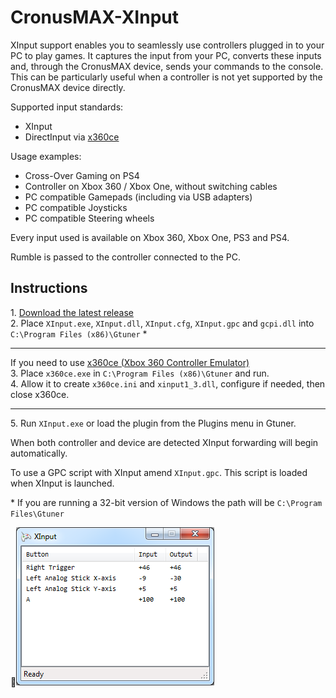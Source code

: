 CronusMAX-XInput
====================

XInput support enables you to seamlessly use controllers plugged in to your PC to play games. It captures the input from your PC, converts these inputs and, through the CronusMAX device, sends your commands to the console. This can be particularly useful when a controller is not yet supported by the CronusMAX device directly.

Supported input standards:  
- XInput
- DirectInput via [x360ce](https://code.google.com/p/x360ce/wiki/Whatisx360ceandhowuseIt)

Usage examples:  
- Cross-Over Gaming on PS4
- Controller on Xbox 360 / Xbox One, without switching cables
- PC compatible Gamepads (including via USB adapters)
- PC compatible Joysticks
- PC compatible Steering wheels

Every input used is available on Xbox 360, Xbox One, PS3 and PS4.

Rumble is passed to the controller connected to the PC.

Instructions
------------
1\. [Download the latest release](https://github.com/badgio/CronusMAX-XInput/releases)  
2\. Place `XInput.exe`, `XInput.dll`, `XInput.cfg`, `XInput.gpc` and `gcpi.dll` into `C:\Program Files (x86)\Gtuner` * 
___

If you need to use [x360ce (Xbox 360 Controller Emulator)](https://code.google.com/p/x360ce/wiki/Whatisx360ceandhowuseIt)  
3\. Place `x360ce.exe` in `C:\Program Files (x86)\Gtuner` and run.  
4\. Allow it to create `x360ce.ini` and `xinput1_3.dll`, configure if needed, then close x360ce.  
___

 5\. Run `XInput.exe` or load the plugin from the Plugins menu in Gtuner.

When both controller and device are detected XInput forwarding will begin automatically.

To use a GPC script with XInput amend `XInput.gpc`. This script is loaded when XInput is launched.

\* If you are running a 32-bit version of Windows the path will be `C:\Program Files\Gtuner`

![Screenshot](CronusMAX-XInput.png)
